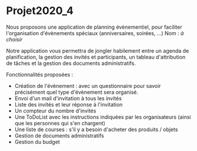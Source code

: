# Projet2020_4

Nous proposons une application de planning évènementiel, pour faciliter l'organisation d'évènements spéciaux (anniversaires, soirées, ...)
Nom : *à choisir*

Notre application vous permettra de jongler habilement entre un agenda de planification, la gestion des invités et participants,  un tableau d'attribution de tâches et la gestion des documents administratifs. 




Fonctionnalités proposées :
  - Création de l'évènement : avec un questionnaire pour savoir précisément quel type d'évènement sera organisé.
  - Envoi d'un mail d'invitation à tous les invités
  - Liste des invités et leur réponse à l'invitation
  - Un compteur du nombre d'invités
  - Une ToDoList avec les instructions indiquées par les organisateurs (ainsi que les personnes qui s'en chargent)
  - Une liste de courses : s'il y a besoin d'acheter des produits / objets
  - Gestion de documents administratifs
  - Gestion du budget
